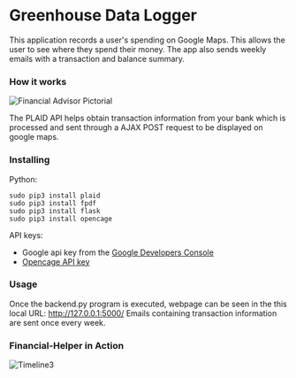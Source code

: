 # Greenhouse Data Logger

This application records a user's spending on Google Maps. This allows the user to see where they spend their money. The app also sends weekly emails with a transaction and balance summary.

### How it works
![Financial Advisor Pictorial](https://user-images.githubusercontent.com/42727015/63905604-bcde7c00-c9e2-11e9-93f7-47e9b14f7d5e.png)

The PLAID API helps obtain transaction information from your bank which is processed and sent through a AJAX POST request to be displayed on google maps.


### Installing
Python:
```
sudo pip3 install plaid
sudo pip3 install fpdf
sudo pip3 install flask 
sudo pip3 install opencage
```
API keys:
* Google api key from the [Google Developers Console](https://console.developers.google.com)
* [Opencage API key](https://opencagedata.com/api)

### Usage
Once the backend.py program is executed, webpage can be seen in the this local URL: http://127.0.0.1:5000/
Emails containing transaction information are sent once every week. 



### Financial-Helper in Action
![Timeline3](https://user-images.githubusercontent.com/42727015/63825362-893f1b80-c928-11e9-8c57-042a7e7e3987.gif)



